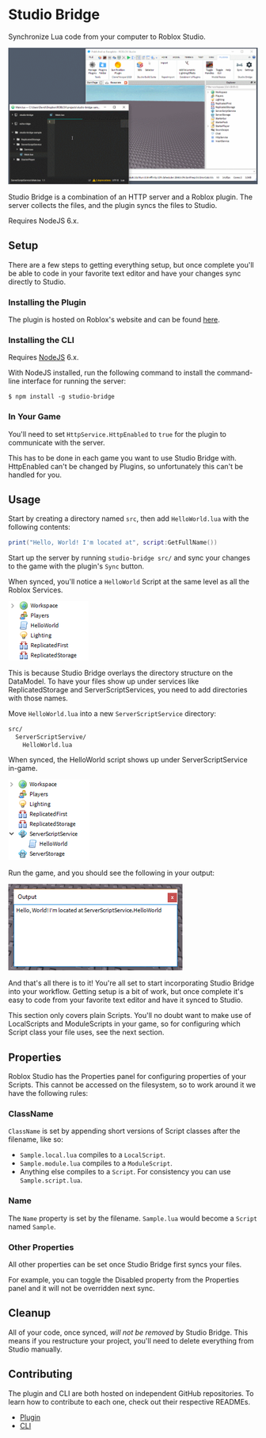 # Studio Bridge

Synchronize Lua code from your computer to Roblox Studio.

![Studio Bridge in action.](images/in-action.gif)

Studio Bridge is a combination of an HTTP server and a Roblox plugin. The server collects the files, and the plugin syncs the files to Studio.

Requires NodeJS 6.x.

## Setup

There are a few steps to getting everything setup, but once complete you'll be able to code in your favorite text editor and have your changes sync directly to Studio.

### Installing the Plugin

The plugin is hosted on Roblox's website and can be found [here](https://www.roblox.com/library/626028645/Studio-Bridge).

### Installing the CLI

Requires [NodeJS](https://nodejs.org) 6.x.

With NodeJS installed, run the following command to install the command-line interface for running the server:

```shell
$ npm install -g studio-bridge
```

### In Your Game

You'll need to set `HttpService.HttpEnabled` to `true` for the plugin to communicate with the server.

This has to be done in each game you want to use Studio Bridge with. HttpEnabled can't be changed by Plugins, so unfortunately this can't be handled for you.

## Usage

<!-- With the plugin and server installed, you're ready to start syncing your files from the filesystem to Studio.

Your workflow will be the following:

- Run `studio-bridge` on your source directory.
- Start syncing in Studio.
- Code in your favorite text editor. -->

Start by creating a directory named `src`, then add `HelloWorld.lua` with the following contents:

```lua
print("Hello, World! I'm located at", script:GetFullName())
```

Start up the server by running `studio-bridge src/` and sync your changes to the game with the plugin's `Sync` button.

When synced, you'll notice a `HelloWorld` Script at the same level as all the Roblox Services.

![The HelloWorld script placed in the DataModel with services like Workspace and Players.](images/right-in-the-datamodel.png)

This is because Studio Bridge overlays the directory structure on the DataModel. To have your files show up under services like ReplicatedStorage and ServerScriptServices, you need to add directories with those names.

Move `HelloWorld.lua` into a new `ServerScriptService` directory:

```
src/
  ServerScriptServive/
    HelloWorld.lua
```

When synced, the HelloWorld script shows up under ServerScriptService in-game.

![The HelloWorld script under ServerScriptService in-game](images/in-the-right-place.png)

Run the game, and you should see the following in your output:

![The output window, displaying "Hello, World! I'm located at ServerScriptService.HelloWorld"](images/output.png)

And that's all there is to it! You're all set to start incorporating Studio Bridge into your workflow. Getting setup is a bit of work, but once complete it's easy to code from your favorite text editor and have it synced to Studio.

This section only covers plain Scripts. You'll no doubt want to make use of LocalScripts and ModuleScripts in your game, so for configuring which Script class your file uses, see the next section.

## Properties

Roblox Studio has the Properties panel for configuring properties of your Scripts. This cannot be accessed on the filesystem, so to work around it we have the following rules:

### ClassName

`ClassName` is set by appending short versions of Script classes after the filename, like so:

- `Sample.local.lua` compiles to a `LocalScript`.
- `Sample.module.lua` compiles to a `ModuleScript`.
- Anything else compiles to a `Script`. For consistency you can use `Sample.script.lua`.

### Name

The `Name` property is set by the filename. `Sample.lua` would become a `Script` named `Sample`.

### Other Properties

All other properties can be set once Studio Bridge first syncs your files.

For example, you can toggle the Disabled property from the Properties panel and it will not be overridden next sync.

## Cleanup

All of your code, once synced, *will not be removed* by Studio Bridge. This means if you restructure your project, you'll need to delete everything from Studio manually.

## Contributing

The plugin and CLI are both hosted on independent GitHub repositories. To learn how to contribute to each one, check out their respective READMEs.

- [Plugin](https://github.com/vocksel/studio-bridge-plugin)
- [CLI](https://github.com/vocksel/studio-bridge-cli)
